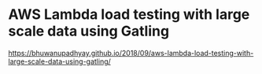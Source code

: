 # AWS Lambda load testing with large scale data using Gatling

https://bhuwanupadhyay.github.io/2018/09/aws-lambda-load-testing-with-large-scale-data-using-gatling/
